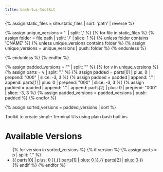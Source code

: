 ```yaml
---
title: bash-tui-toolkit
---
```

{% assign static_files = site.static_files | sort: 'path' | reverse  %}

{% assign unique_versions = '' | split: ',' %} <!-- Initialize an empty array -->
{% for file in static_files %}
{% assign folder = file.path | split: '/' | slice: 1  %}
{% unless folder contains 'CNAME' %}
{% unless unique_versions contains folder %}
{% assign unique_versions = unique_versions | push: folder %}
{% endunless %}

{% endunless %}
{% endfor %}

{% assign padded_versions = "" | split: "" %}
{% for v in unique_versions %}
  {% assign parts = v | split: "." %}
  {% assign padded = parts[0] | plus: 0 | prepend: "000" | slice: -3, 3 %}
  {% assign padded = padded | append: "." | append: parts[1] | plus: 0 | prepend: "000" | slice: -3, 3 %}
  {% assign padded = padded | append: "." | append: parts[2] | plus: 0 | prepend: "000" | slice: -3, 3 %}
  {% assign padded_versions = padded_versions | push: padded %}
{% endfor %}

{% assign sorted_versions = padded_versions | sort %}

Toolkit to create simple Terminal UIs using plain bash builtins

<h1>Available Versions</h1>
<ul>
  {% for version in sorted_versions %}
    {% if version %}
         {% assign parts = p | split: "." %}
        <li><a class="index-link" href="{{ site.baseurl }}/{{ parts[0] | plus: 0 }}.{{ parts[1] | plus: 0 }}.{{ parts[2] | plus: 0 }}/docs">{{ parts[0] | plus: 0 }}.{{ parts[1] | plus: 0 }}.{{ parts[2] | plus: 0 }}</a></li>
    {% endif %}
  {% endfor %}
</ul>
